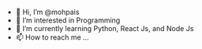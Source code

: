 - 👋 Hi, I’m @mohpais
- 👀 I’m interested in Programming
- 🌱 I’m currently learning Python, React Js, and Node Js
- 📫 How to reach me ...

<!---
mohpais/mohpais is a ✨ special ✨ repository because its `README.md` (this file) appears on your GitHub profile.
You can click the Preview link to take a look at your changes.
--->
